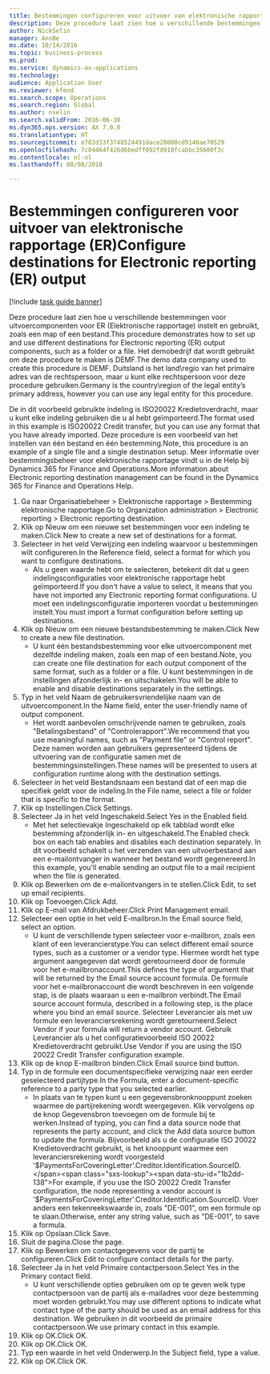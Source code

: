 ```yaml
--- 
title: Bestemmingen configureren voor uitvoer van elektronische rapportage (ER)
description: Deze procedure laat zien hoe u verschillende bestemmingen voor uitvoercomponenten voor ER (Elektronische rapportage) instelt en gebruikt, zoals een map of een bestand.
author: NickSelin
manager: AnnBe
ms.date: 10/14/2016
ms.topic: business-process
ms.prod: 
ms.service: dynamics-ax-applications
ms.technology: 
audience: Application User
ms.reviewer: kfend
ms.search.scope: Operations
ms.search.region: Global
ms.author: nselin
ms.search.validFrom: 2016-06-30
ms.dyn365.ops.version: AX 7.0.0
ms.translationtype: HT
ms.sourcegitcommit: e782d33f3748524491dace28008cd9148ae70529
ms.openlocfilehash: 7c84464f426d6bedff092fd918fcabbc35600f3c
ms.contentlocale: nl-nl
ms.lasthandoff: 08/08/2018

---
```

# <a name="configure-destinations-for-electronic-reporting-er-output"></a><span data-ttu-id="1b2dd-103">Bestemmingen configureren voor uitvoer van elektronische rapportage (ER)</span><span class="sxs-lookup"><span data-stu-id="1b2dd-103">Configure destinations for Electronic reporting (ER) output</span></span>

[!include [task guide banner](../../includes/task-guide-banner.md)]

<span data-ttu-id="1b2dd-104">Deze procedure laat zien hoe u verschillende bestemmingen voor uitvoercomponenten voor ER (Elektronische rapportage) instelt en gebruikt, zoals een map of een bestand.</span><span class="sxs-lookup"><span data-stu-id="1b2dd-104">This procedure demonstrates how to set up and use different destinations for Electronic reporting (ER) output components, such as a folder or a file.</span></span> <span data-ttu-id="1b2dd-105">Het demobedrijf dat wordt gebruikt om deze procedure te maken is DEMF.</span><span class="sxs-lookup"><span data-stu-id="1b2dd-105">The demo data company used to create this procedure is DEMF.</span></span> <span data-ttu-id="1b2dd-106">Duitsland is het land\regio van het primaire adres van de rechtspersoon, maar u kunt elke rechtspersoon voor deze procedure gebruiken.</span><span class="sxs-lookup"><span data-stu-id="1b2dd-106">Germany is the country\region of the legal entity’s primary address, however you can use any legal entity for this procedure.</span></span> 

<span data-ttu-id="1b2dd-107">De in dit voorbeeld gebruikte indeling is ISO20022 Kredietoverdracht, maar u kunt elke indeling gebruiken die u al hebt geïmporteerd.</span><span class="sxs-lookup"><span data-stu-id="1b2dd-107">The format used in this example is ISO20022 Credit transfer, but you can use any format that you have already imported.</span></span> <span data-ttu-id="1b2dd-108">Deze procedure is een voorbeeld van het instellen van één bestand en één bestemming.</span><span class="sxs-lookup"><span data-stu-id="1b2dd-108">Note, this procedure is an example of a single file and a single destination setup.</span></span> <span data-ttu-id="1b2dd-109">Meer informatie over bestemmingsbeheer voor elektronische rapportage vindt u in de Help bij Dynamics 365 for Finance and Operations.</span><span class="sxs-lookup"><span data-stu-id="1b2dd-109">More information about Electronic reporting destination management can be found in the Dynamics 365 for Finance and Operations Help.</span></span>

1. <span data-ttu-id="1b2dd-110">Ga naar Organisatiebeheer > Elektronische rapportage > Bestemming elektronische rapportage.</span><span class="sxs-lookup"><span data-stu-id="1b2dd-110">Go to Organization administration > Electronic reporting > Electronic reporting destination.</span></span>
2. <span data-ttu-id="1b2dd-111">Klik op Nieuw om een nieuwe set bestemmingen voor een indeling te maken.</span><span class="sxs-lookup"><span data-stu-id="1b2dd-111">Click New to create a new set of destinations for a format.</span></span>
3. <span data-ttu-id="1b2dd-112">Selecteer in het veld Verwijzing een indeling waarvoor u bestemmingen wilt configureren.</span><span class="sxs-lookup"><span data-stu-id="1b2dd-112">In the Reference field, select a format for which you want to configure destinations.</span></span>
    * <span data-ttu-id="1b2dd-113">Als u geen waarde hebt om te selecteren, betekent dit dat u geen indelingsconfiguraties voor elektronische rapportage hebt geïmporteerd.</span><span class="sxs-lookup"><span data-stu-id="1b2dd-113">If you don't have a value to select, it means that you have not imported any Electronic reporting format configurations.</span></span> <span data-ttu-id="1b2dd-114">U moet een indelingsconfiguratie importeren voordat u bestemmingen instelt.</span><span class="sxs-lookup"><span data-stu-id="1b2dd-114">You must import a format configuration before setting up destinations.</span></span>  
4. <span data-ttu-id="1b2dd-115">Klik op Nieuw om een nieuwe bestandsbestemming te maken.</span><span class="sxs-lookup"><span data-stu-id="1b2dd-115">Click New to create a new file destination.</span></span>
    * <span data-ttu-id="1b2dd-116">U kunt één bestandsbestemming voor elke uitvoercomponent met dezelfde indeling maken, zoals een map of een bestand.</span><span class="sxs-lookup"><span data-stu-id="1b2dd-116">Note, you can create one file destination for each output component of the same format, such as a folder or a file.</span></span> <span data-ttu-id="1b2dd-117">U kunt bestemmingen in de instellingen afzonderlijk in- en uitschakelen.</span><span class="sxs-lookup"><span data-stu-id="1b2dd-117">You will be able to enable and disable destinations separately in the settings.</span></span>  
5. <span data-ttu-id="1b2dd-118">Typ in het veld Naam de gebruikersvriendelijke naam van de uitvoercomponent.</span><span class="sxs-lookup"><span data-stu-id="1b2dd-118">In the Name field, enter the user-friendly name of output component.</span></span>
    * <span data-ttu-id="1b2dd-119">Het wordt aanbevolen omschrijvende namen te gebruiken, zoals "Betalingsbestand" of "Controlerapport".</span><span class="sxs-lookup"><span data-stu-id="1b2dd-119">We recommend that you use meaningful names, such as "Payment file" or "Control report".</span></span> <span data-ttu-id="1b2dd-120">Deze namen worden aan gebruikers gepresenteerd tijdens de uitvoering van de configuratie samen met de bestemmingsinstellingen.</span><span class="sxs-lookup"><span data-stu-id="1b2dd-120">These names will be presented to users at configuration runtime along with the destination settings.</span></span>  
6. <span data-ttu-id="1b2dd-121">Selecteer in het veld Bestandsnaam een bestand dat of een map die specifiek geldt voor de indeling.</span><span class="sxs-lookup"><span data-stu-id="1b2dd-121">In the File name, select a file or folder that is specific to the format.</span></span>
7. <span data-ttu-id="1b2dd-122">Klik op Instellingen.</span><span class="sxs-lookup"><span data-stu-id="1b2dd-122">Click Settings.</span></span>
8. <span data-ttu-id="1b2dd-123">Selecteer Ja in het veld Ingeschakeld.</span><span class="sxs-lookup"><span data-stu-id="1b2dd-123">Select Yes in the Enabled field.</span></span>
    * <span data-ttu-id="1b2dd-124">Met het selectievakje Ingeschakeld op elk tabblad wordt elke bestemming afzonderlijk in- en uitgeschakeld.</span><span class="sxs-lookup"><span data-stu-id="1b2dd-124">The Enabled check box on each tab enables and disables each destination separately.</span></span> <span data-ttu-id="1b2dd-125">In dit voorbeeld schakelt u het verzenden van een uitvoerbestand aan een e-mailontvanger in wanneer het bestand wordt gegenereerd.</span><span class="sxs-lookup"><span data-stu-id="1b2dd-125">In this example, you'll enable sending an output file to a mail recipient when the file is generated.</span></span>  
9. <span data-ttu-id="1b2dd-126">Klik op Bewerken om de e-mailontvangers in te stellen.</span><span class="sxs-lookup"><span data-stu-id="1b2dd-126">Click Edit, to set up email recipients.</span></span>
10. <span data-ttu-id="1b2dd-127">Klik op Toevoegen.</span><span class="sxs-lookup"><span data-stu-id="1b2dd-127">Click Add.</span></span>
11. <span data-ttu-id="1b2dd-128">Klik op E-mail van Afdrukbeheer.</span><span class="sxs-lookup"><span data-stu-id="1b2dd-128">Click Print Management email.</span></span>
12. <span data-ttu-id="1b2dd-129">Selecteer een optie in het veld E-mailbron.</span><span class="sxs-lookup"><span data-stu-id="1b2dd-129">In the Email source  field, select an option.</span></span>
    * <span data-ttu-id="1b2dd-130">U kunt de verschillende typen selecteer voor e-mailbron, zoals een klant of een leverancierstype.</span><span class="sxs-lookup"><span data-stu-id="1b2dd-130">You can select different email source types, such as a customer or a vendor type.</span></span> <span data-ttu-id="1b2dd-131">Hiermee wordt het type argument aangegeven dat wordt geretourneerd door de formule voor het e-mailbronaccount.</span><span class="sxs-lookup"><span data-stu-id="1b2dd-131">This defines the type of argument that will be returned by the Email source account formula.</span></span> <span data-ttu-id="1b2dd-132">De formule voor het e-mailbronaccount die wordt beschreven in een volgende stap, is de plaats waaraan u een e-mailbron verbindt.</span><span class="sxs-lookup"><span data-stu-id="1b2dd-132">The Email source account formula, described in a following step, is the place where you bind an email source.</span></span> <span data-ttu-id="1b2dd-133">Selecteer Leverancier als met uw formule een leveranciersrekening wordt geretourneerd.</span><span class="sxs-lookup"><span data-stu-id="1b2dd-133">Select Vendor if your formula will return a vendor account.</span></span> <span data-ttu-id="1b2dd-134">Gebruik Leverancier als u het configuratievoorbeeld ISO 20022 Kredietoverdracht gebruikt.</span><span class="sxs-lookup"><span data-stu-id="1b2dd-134">Use Vendor if you are using the ISO 20022 Credit Transfer configuration example.</span></span>  
13. <span data-ttu-id="1b2dd-135">Klik op de knop E-mailbron binden.</span><span class="sxs-lookup"><span data-stu-id="1b2dd-135">Click Email source bind button.</span></span>
14. <span data-ttu-id="1b2dd-136">Typ in de formule een documentspecifieke verwijzing naar een eerder geselecteerd partijtype.</span><span class="sxs-lookup"><span data-stu-id="1b2dd-136">In the Formula, enter a document-specific reference to a party type that you selected earlier.</span></span>
    * <span data-ttu-id="1b2dd-137">In plaats van te typen kunt u een gegevensbronknooppunt zoeken waarmee de partijrekening wordt weergegeven. Klik vervolgens op de knop Gegevensbron toevoegen om de formule bij te werken.</span><span class="sxs-lookup"><span data-stu-id="1b2dd-137">Instead of typing, you can find a data source node that represents the party account, and click the Add data source button to update the formula.</span></span> <span data-ttu-id="1b2dd-138">Bijvoorbeeld als u de configuratie ISO 20022 Kredietoverdracht gebruikt, is het knooppunt waarmee een leveranciersrekening wordt voorgesteld '$PaymentsForCoveringLetter'.Creditor.Identification.SourceID.</span><span class="sxs-lookup"><span data-stu-id="1b2dd-138">For example, if you use the ISO 20022 Credit Transfer configuration, the node representing a vendor account is '$PaymentsForCoveringLetter'.Creditor.Identification.SourceID.</span></span> <span data-ttu-id="1b2dd-139">Voer anders een tekenreekswaarde in, zoals "DE-001", om een formule op te slaan.</span><span class="sxs-lookup"><span data-stu-id="1b2dd-139">Otherwise, enter any string value, such as "DE-001", to save a formula.</span></span>  
15. <span data-ttu-id="1b2dd-140">Klik op Opslaan.</span><span class="sxs-lookup"><span data-stu-id="1b2dd-140">Click Save.</span></span>
16. <span data-ttu-id="1b2dd-141">Sluit de pagina.</span><span class="sxs-lookup"><span data-stu-id="1b2dd-141">Close the page.</span></span>
17. <span data-ttu-id="1b2dd-142">Klik op Bewerken om contactgegevens voor de partij te configureren.</span><span class="sxs-lookup"><span data-stu-id="1b2dd-142">Click Edit to configure contact details for the party.</span></span>
18. <span data-ttu-id="1b2dd-143">Selecteer Ja in het veld Primaire contactpersoon.</span><span class="sxs-lookup"><span data-stu-id="1b2dd-143">Select Yes in the Primary contact field.</span></span>
    * <span data-ttu-id="1b2dd-144">U kunt verschillende opties gebruiken om op te geven welk type contactpersoon van de partij als e-mailadres voor deze bestemming moet worden gebruikt.</span><span class="sxs-lookup"><span data-stu-id="1b2dd-144">You may use different options to indicate what contact type of the party should be used as an email address for this destination.</span></span> <span data-ttu-id="1b2dd-145">We gebruiken in dit voorbeeld de primaire contactpersoon.</span><span class="sxs-lookup"><span data-stu-id="1b2dd-145">We use primary contact in this example.</span></span>  
19. <span data-ttu-id="1b2dd-146">Klik op OK.</span><span class="sxs-lookup"><span data-stu-id="1b2dd-146">Click OK.</span></span>
20. <span data-ttu-id="1b2dd-147">Klik op OK.</span><span class="sxs-lookup"><span data-stu-id="1b2dd-147">Click OK.</span></span>
21. <span data-ttu-id="1b2dd-148">Typ een waarde in het veld Onderwerp.</span><span class="sxs-lookup"><span data-stu-id="1b2dd-148">In the Subject field, type a value.</span></span>
22. <span data-ttu-id="1b2dd-149">Klik op OK.</span><span class="sxs-lookup"><span data-stu-id="1b2dd-149">Click OK.</span></span>



